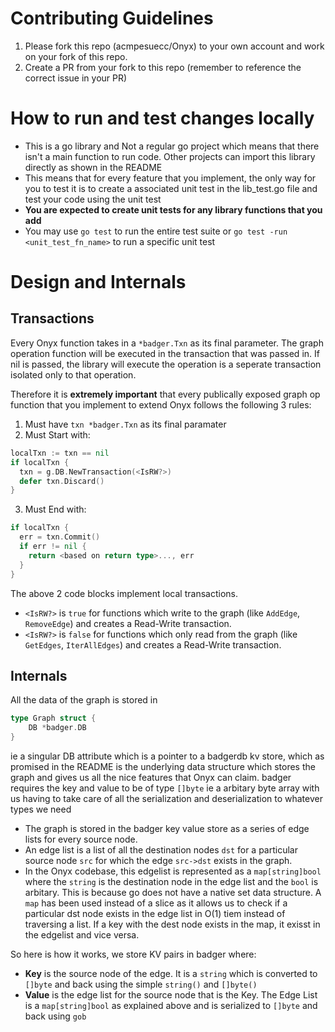 # Contributing Guidelines

1. Please fork this repo (acmpesuecc/Onyx) to your own account and work on your fork of this repo.
2. Create a PR from your fork to this repo (remember to reference the correct issue in your PR)

# How to run and test changes locally
- This is a go library and Not a regular go project which means that there isn't a main function to run code. Other projects can import this library directly as shown in the README
- This means that for every feature that you implement, the only way for you to test it is to create a associated unit test in the lib_test.go file and test your code using the unit test
- **You are expected to create unit tests for any library functions that you add**
- You may use `go test` to run the entire test suite or `go test -run <unit_test_fn_name>` to run a specific unit test

# Design and Internals
## Transactions
Every Onyx function takes in a `*badger.Txn` as its final parameter. The graph operation function will be executed in the transaction that was passed in. If nil is passed, the library will execute the operation is a seperate transaction isolated only to that operation. 

Therefore it is **extremely important** that every publically exposed graph op function that you implement to extend Onyx follows the following 3 rules:
1. Must have `txn *badger.Txn` as its final paramater
2. Must Start with:
```go
localTxn := txn == nil
if localTxn {
  txn = g.DB.NewTransaction(<IsRW?>)
  defer txn.Discard()
}
```
3. Must End with:
```go
if localTxn {
  err = txn.Commit()
  if err != nil {
    return <based on return type>..., err
  }
}
```
The above 2 code blocks implement local transactions.  
- `<IsRW?>` is `true` for functions which write to the graph (like `AddEdge`, `RemoveEdge`) and creates a Read-Write transaction.  
- `<IsRW?>` is `false` for functions which only read from the graph (like `GetEdges`, `IterAllEdges`) and creates a Read-Write transaction. 

## Internals
All the data of the graph is stored in
```go
type Graph struct {
	DB *badger.DB
}
```
ie a singular DB attribute which is a pointer to a badgerdb kv store, which as promised in the README is the underlying data structure which stores the graph and gives us all the nice features that Onyx can claim. badger requires the key and value to be of type `[]byte` ie a arbitary byte array with us having to take care of all the serialization and deserialization to whatever types we need

- The graph is stored in the badger key value store as a series of edge lists for every source node.
- An edge list is a list of all the destination nodes `dst` for a particular source node `src` for which the edge `src->dst` exists in the graph.
- In the Onyx codebase, this edgelist is represented as a `map[string]bool` where the `string` is the destination node in the edge list and the `bool` is arbitary. This is because go does not have a native set data structure. A `map` has been used instead of a slice as it allows us to check if a particular dst node exists in the edge list in O(1) tiem instead of traversing a list. If a key with the dest node exists in the map, it exisst in the edgelist and vice versa.

So here is how it works, we store KV pairs in badger where:
- **Key** is the source node of the edge. It is a `string` which is converted to `[]byte` and back using the simple `string()` and `[]byte()`
- **Value** is the edge list for the source node that is the Key. The Edge List is a `map[string]bool` as explained above and is serialized to `[]byte` and back using `gob`
